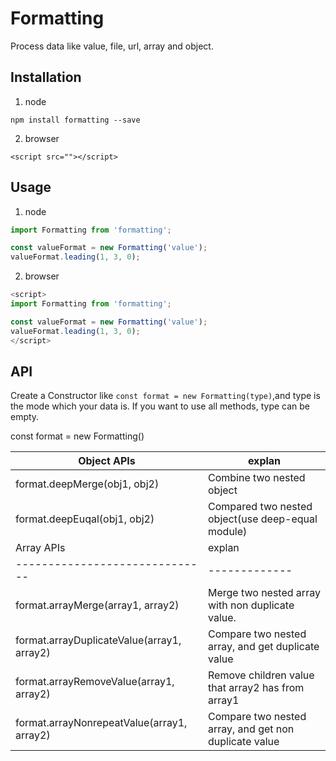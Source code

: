 # Formatting

Process data like value, file, url, array and object.

## Installation

1. node
```
npm install formatting --save
```

2. browser
```
<script src=""></script>
```

## Usage

1. node
```js
import Formatting from 'formatting';

const valueFormat = new Formatting('value');
valueFormat.leading(1, 3, 0);
```

2. browser
```js
<script>
import Formatting from 'formatting';

const valueFormat = new Formatting('value');
valueFormat.leading(1, 3, 0);
</script>
```

## API

Create a Constructor like `const format = new Formatting(type)`,and type is the mode which your data is. If you want to use all methods, type can be empty.

const format = new Formatting()

Object APIs                    | explan   
------------------------------ | -------------
format.deepMerge(obj1, obj2) | Combine two nested object
format.deepEuqal(obj1, obj2) | Compared two nested object(use deep-equal module)
Array APIs                     | explan  
------------------------------ | -------------
format.arrayMerge(array1, array2) | Merge two nested array with non duplicate value.
format.arrayDuplicateValue(array1, array2) | Compare two nested array, and get duplicate value
format.arrayRemoveValue(array1, array2) | Remove children value that array2 has from array1
format.arrayNonrepeatValue(array1, array2) | Compare two nested array, and get non duplicate value
